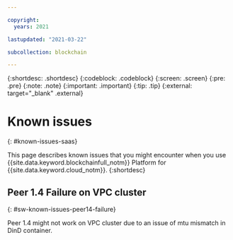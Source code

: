 ```yaml
---

copyright:
  years: 2021

lastupdated: "2021-03-22"

subcollection: blockchain

---
```


{:shortdesc: .shortdesc}
{:codeblock: .codeblock}
{:screen: .screen}
{:pre: .pre}
{:note: .note}
{:important: .important}
{:tip: .tip}
{:external: target="_blank" .external}

# Known issues
{: #known-issues-saas}

This page describes known issues that you might encounter when you use {{site.data.keyword.blockchainfull_notm}} Platform for {{site.data.keyword.cloud_notm}}.
{:shortdesc}









## Peer 1.4 Failure on VPC cluster
{: #sw-known-issues-peer14-failure}

Peer 1.4 might not work on VPC cluster due to an issue of mtu mismatch in DinD container.


